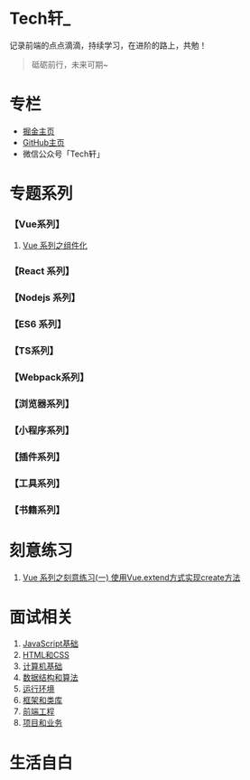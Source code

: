 # Tech轩_

记录前端的点点滴滴，持续学习，在进阶的路上，共勉！

> 砥砺前行，未来可期~

# 专栏

- [掘金主页](https://juejin.im/user/166781500005421/posts)
- [GitHub主页](https://github.com/Sofiya-xuanxuan/Blog)
- 微信公众号「Tech轩」

# 专题系列

### 【Vue系列】

1. [Vue 系列之组件化](https://github.com/Sofiya-xuanxuan/Blog/issues/1)

### 【React 系列】

### 【Nodejs 系列】

### 【ES6 系列】

### 【TS系列】

### 【Webpack系列】

### 【浏览器系列】

### 【小程序系列】

### 【插件系列】

### 【工具系列】

### 【书籍系列】

# 刻意练习

1. [Vue 系列之刻意练习(一) 使用Vue.extend方式实现create方法]()

# 面试相关

1. [JavaScript基础](https://github.com/Sofiya-xuanxuan/Blog/tree/master/interview_related/JavaScript%E5%9F%BA%E7%A1%80)
2. [HTML和CSS](https://github.com/Sofiya-xuanxuan/Blog/tree/master/interview_related/HTML%E5%92%8CCSS)
3. [计算机基础](https://github.com/Sofiya-xuanxuan/Blog/tree/master/interview_related/%E8%AE%A1%E7%AE%97%E6%9C%BA%E5%9F%BA%E7%A1%80)
4. [数据结构和算法](https://github.com/Sofiya-xuanxuan/Blog/tree/master/interview_related/%E6%95%B0%E6%8D%AE%E7%BB%93%E6%9E%84%E5%92%8C%E7%AE%97%E6%B3%95)
5. [运行环境](https://github.com/Sofiya-xuanxuan/Blog/tree/master/interview_related/%E8%BF%90%E8%A1%8C%E7%8E%AF%E5%A2%83)
6. [框架和类库](https://github.com/Sofiya-xuanxuan/Blog/tree/master/interview_related/%E6%A1%86%E6%9E%B6%E5%92%8C%E7%B1%BB%E5%BA%93)
7. [前端工程](https://github.com/Sofiya-xuanxuan/Blog/tree/master/interview_related/%E5%89%8D%E7%AB%AF%E5%B7%A5%E7%A8%8B)
8. [项目和业务](https://github.com/Sofiya-xuanxuan/Blog/tree/master/interview_related/%E9%A1%B9%E7%9B%AE%E5%92%8C%E4%B8%9A%E5%8A%A1)

# 生活自白



































​																

